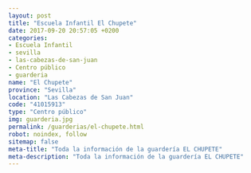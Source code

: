 ```yaml
---
layout: post
title: "Escuela Infantil El Chupete"
date: 2017-09-20 20:57:05 +0200
categories:
- Escuela Infantil
- sevilla
- las-cabezas-de-san-juan
- Centro público
- guarderia
name: "El Chupete"
province: "Sevilla"
location: "Las Cabezas de San Juan"
code: "41015913"
type: "Centro público"
img: guarderia.jpg
permalink: /guarderias/el-chupete.html
robot: noindex, follow
sitemap: false
meta-title: "Toda la información de la guardería EL CHUPETE"
meta-description: "Toda la información de la guardería EL CHUPETE"
---
```


